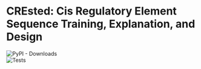CREsted: Cis Regulatory Element Sequence Training, Explanation, and Design
==========================================================================


![PyPI - Downloads](https://img.shields.io/pypi/dm/crested)  
![Tests](https://github.com/aertslab/CREsted/workflows/test-python-package/badge.svg)
